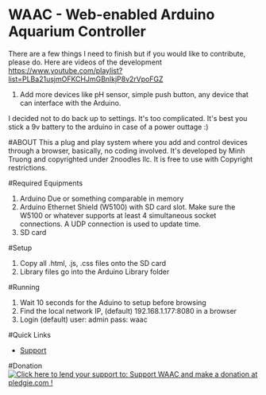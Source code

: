 # WAAC - Web-enabled Arduino Aquarium Controller

There are a few things I need to finish but if you would like to contribute, please do.
Here are videos of the development
https://www.youtube.com/playlist?list=PLBa21usjmOFKCHJmGBnlkjP8v2rVpoFGZ

1. Add more devices like pH sensor, simple push button, any device that can interface with the Arduino.

I decided not to do back up to settings. It's too complicated. It's best you stick a 9v battery to the arduino in case of a power outtage :)

#ABOUT
This a plug and play system where you add and control devices through a browser, basically, no coding involved. It's developed by Minh Truong and copyrighted under 2noodles llc. It is free to use with Copyright restrictions.


#Required Equipments
1. Arduino Due or something comparable in memory
2. Arduino Ethernet Shield (W5100) with SD card slot. Make sure the W5100 or whatever supports at least 4 simultaneous socket connections. A UDP connection is used to update time.
3. SD card

#Setup
1. Copy all .html, .js, .css files onto the SD card
2. Library files go into the Arduino Library folder

#Running
1. Wait 10 seconds for the Aduino to setup before browsing
2. Find the local network IP, (default) 192.168.1.177:8080 in a browser
3. Login (default) user: admin pass: waac

#Quick Links
* <a href="http://aquatictechtank.net/viewforum.php?f=48">Support</a>

#Donation
<a href='https://pledgie.com/campaigns/32780'><img alt='Click here to lend your support to: Support WAAC and make a donation at pledgie.com !' src='https://pledgie.com/campaigns/32780.png?skin_name=chrome' border='0' ></a>
